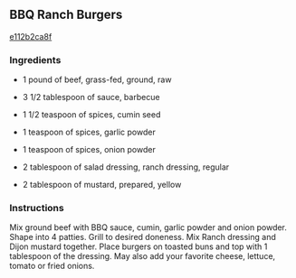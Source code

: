 ## BBQ Ranch Burgers

[e112b2ca8f](http://www.food.com/recipe/bbq-ranch-burgers-375867)

### Ingredients

 - 1 pound of beef, grass-fed, ground, raw

 - 3 1/2 tablespoon of sauce, barbecue

 - 1 1/2 teaspoon of spices, cumin seed

 - 1 teaspoon of spices, garlic powder

 - 1 teaspoon of spices, onion powder

 - 2 tablespoon of salad dressing, ranch dressing, regular

 - 2 tablespoon of mustard, prepared, yellow

### Instructions

Mix ground beef with BBQ sauce, cumin, garlic powder and onion powder. Shape into 4 patties. Grill to desired doneness. Mix Ranch dressing and Dijon mustard together. Place burgers on toasted buns and top with 1 tablespoon of the dressing. May also add your favorite cheese, lettuce, tomato or fried onions.